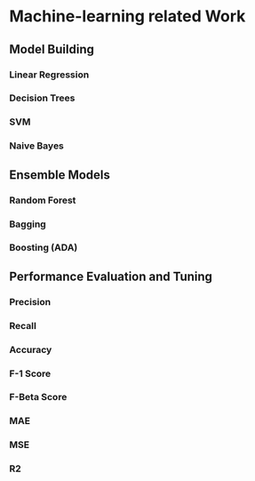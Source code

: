 # Machine-learning related Work

## Model Building

### Linear Regression
### Decision Trees
### SVM
### Naive Bayes

## Ensemble Models

### Random Forest
### Bagging
### Boosting (ADA)

## Performance Evaluation and Tuning

### Precision
### Recall 
### Accuracy
### F-1 Score
### F-Beta Score
### MAE
### MSE
### R2

